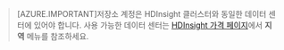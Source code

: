 
> [AZURE.IMPORTANT]저장소 계정은 HDInsight 클러스터와 동일한 데이터 센터에 있어야 합니다. 사용 가능한 데이터 센터는 [HDInsight 가격 페이지](/pricing/details/hdinsight/)에서 **지역** 메뉴를 참조하세요.

<!---HONumber=Oct15_HO3-->